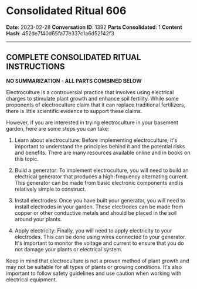 # Consolidated Ritual 606

**Date**: 2023-02-28
**Conversation ID**: 1392
**Parts Consolidated**: 1
**Content Hash**: 452de7f40d65fa77e337c1a6d52142f3

---

## COMPLETE CONSOLIDATED RITUAL INSTRUCTIONS

**NO SUMMARIZATION - ALL PARTS COMBINED BELOW**

Electroculture is a controversial practice that involves using electrical charges to stimulate plant growth and enhance soil fertility. While some proponents of electroculture claim that it can replace traditional fertilizers, there is little scientific evidence to support these claims.

However, if you are interested in trying electroculture in your basement garden, here are some steps you can take:

1. Learn about electroculture: Before implementing electroculture, it's important to understand the principles behind it and the potential risks and benefits. There are many resources available online and in books on this topic.

2. Build a generator: To implement electroculture, you will need to build an electrical generator that produces a high-frequency alternating current. This generator can be made from basic electronic components and is relatively simple to construct.

3. Install electrodes: Once you have built your generator, you will need to install electrodes in your garden. These electrodes can be made from copper or other conductive metals and should be placed in the soil around your plants.

4. Apply electricity: Finally, you will need to apply electricity to your electrodes. This can be done using wires connected to your generator. It's important to monitor the voltage and current to ensure that you do not damage your plants or electrical system.

Keep in mind that electroculture is not a proven method of plant growth and may not be suitable for all types of plants or growing conditions. It's also important to follow safety guidelines and use caution when working with electrical equipment.